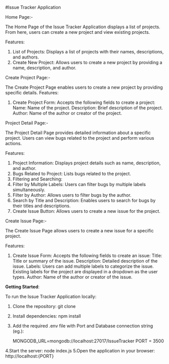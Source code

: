 #Issue Tracker Application

Home Page:- 

  The Home Page of the Issue Tracker Application displays a list of projects. From here, users can create a new project and view existing projects.

  Features:
  
  1. List of Projects: Displays a list of projects with their names, descriptions, and authors.
  2. Create New Project: Allows users to create a new project by providing a name, description, and author.

Create Project Page:-

  The Create Project Page enables users to create a new project by providing specific details.
  Features:
  1. Create Project Form: Accepts the following fields to create a project:
      Name: Name of the project.
      Description: Brief description of the project.
      Author: Name of the author or creator of the project.
  
Project Detail Page:-

  The Project Detail Page provides detailed information about a specific project. Users can view bugs related to the project and perform various actions.

  Features:
  
  1. Project Information: Displays project details such as name, description, and author.
  2. Bugs Related to Project: Lists bugs related to the project.
  3. Filtering and Searching:
  4. Filter by Multiple Labels: Users can filter bugs by multiple labels simultaneously.
  5. Filter by Author: Allows users to filter bugs by the author.
  6. Search by Title and Description: Enables users to search for bugs by their titles and descriptions.
  7. Create Issue Button: Allows users to create a new issue for the project.
  
Create Issue Page:-

  The Create Issue Page allows users to create a new issue for a specific project.

  Features:
  
  1. Create Issue Form: Accepts the following fields to create an issue:
      Title: Title or summary of the issue.
      Description: Detailed description of the issue.
      Labels: Users can add multiple labels to categorize the issue. Existing labels for the project are displayed in a dropdown as the user types.
      Author: Name of the author or creator of the issue.
  
**Getting Started**:

To run the Issue Tracker Application locally:

1. Clone the repository: git clone <repository-url>
2. Install dependencies: npm install
3. Add the required .env file with Port and Database connection string (eg.):

   MONGODB_URL=mongodb://localhost:27017/IssueTracker
   PORT = 3500
   
4.Start the server: node index.js
5.Open the application in your browser: http://localhost:{PORT}
